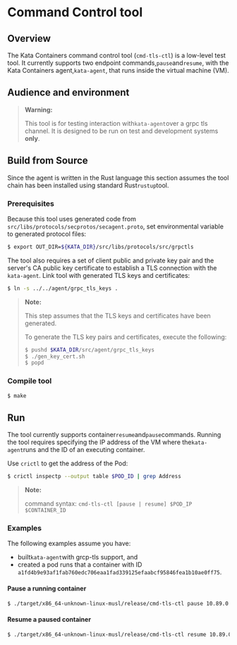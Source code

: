 # Command Control tool

## Overview

The Kata Containers command control tool (`cmd-tls-ctl`) is a low-level test
tool. It currently supports two endpoint commands,`pause`and`resume`, with
the Kata Containers agent,`kata-agent`, that runs inside the virtual machine (VM).

## Audience and environment

> **Warning:**
>
> This tool is for testing interaction with`kata-agent`over a grpc tls channel.
> It is designed to be run on test and development systems **only**.

## Build from Source

Since the agent is written in the Rust language this section assumes the tool
chain has been installed using standard Rust`rustup`tool.

### Prerequisites

Because this tool uses generated code from `src/libs/protocols/secprotos/secagent.proto`, set environmental variable to generated protocol files:

```bash
$ export OUT_DIR=${KATA_DIR}/src/libs/protocols/src/grpctls
```
    
The tool also requires a set of client public and private key pair and the
server's CA public key certificate to establish a TLS connection with the `kata-agent`. Link tool with generated TLS keys and certificates:

```bash
$ ln -s ../../agent/grpc_tls_keys .
```

> **Note:**
>
> This step assumes that the TLS keys and certificates have been generated.
>
> To generate the TLS key pairs and certificates, execute the following: 
>```sh 
>$ pushd $KATA_DIR/src/agent/grpc_tls_keys
>$ ./gen_key_cert.sh
>$ popd
>```
> 

### Compile tool

```bash
$ make
```   
        
## Run

The tool currently supports container`resume`and`pause`commands. Running the tool requires specifying the IP address of the VM where the`kata-agent`runs and the ID of an executing container.

Use `crictl` to get the address of the Pod:

```sh
$ crictl inspectp --output table $POD_ID | grep Address
```

> **Note:**
>
> command syntax: `cmd-tls-ctl [pause | resume] $POD_IP  $CONTAINER_ID`    
         

### Examples

The following examples assume you have:

- built`kata-agent`with grcp-tls support, and
- created a pod runs that a container with ID `a1fd4b9e93af1fab760edc706eaa1fad339125efaabcf95846fea1b10ae0ff75`.

#### Pause a running container 

```bash
$ ./target/x86_64-unknown-linux-musl/release/cmd-tls-ctl pause 10.89.0.18 a1fd4b9e93af1fab760edc706eaa1fad339125efaabcf95846fea1b10ae0ff75
```
    
#### Resume a paused container 

```bash
$ ./target/x86_64-unknown-linux-musl/release/cmd-tls-ctl resume 10.89.0.18 a1fd4b9e93af1fab760edc706eaa1fad339125efaabcf95846fea1b10ae0ff75
```
